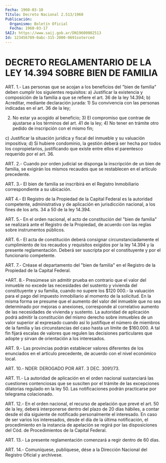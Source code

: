 ```yaml
---
Fecha: 1960-03-10
Título: Decreto Nacional 2.513/1960
Publicación:
  Organismo: Boletín Oficial
  Fecha: 1960-03-17
SAIJ: https://www.saij.gob.ar/DN19600002513
Id: 123456789-0abc-315-2000-0691soterced
---
```

# DECRETO REGLAMENTARIO DE LA LEY 14.394 SOBRE BIEN DE FAMILIA

<a id="1"></a>
ART. 1.- Las personas que se acojan a los beneficios del "bien de familia"    deben   cumplir  los  siguientes  requisitos:  a) Justificar la existencia  y  composición  de la familia a que se refiere el art. 36 de la ley 14.394;  b) Acreditar, mediante declaración jurada:  1) Su convivencia con las personas indicadas en  el  art.  36 de la ley;

2) No estar ya acogido al beneficio;  3)  El compromiso que contrae de ajustarse a los términos del  art. 41 de la ley;  4) No  tener  en  trámite  otro  pedido de inscripción con el mismo fin;

c) Justificar la situación jurídica  y  fiscal  del  inmueble  y su valuación impositiva;  d)  Si  hubiere  condominio,  la gestión deberá ser hecha por todos los copropietarios,  justificando    que  existe  entre  ellos  el parentesco requerido por el art. 36.

<a id="2"></a>
ART.  2.- Cuando por orden judicial se disponga la inscripción de un bien de  familia,  se  exigirán  los  mismos  recaudos que se restablecen en el artículo precedente.

<a id="3"></a>
ART.  3.-  El  bien  de  familia  se inscribirá en el Registro Inmobiliario correspondiente a su ubicación.

<a id="4"></a>
ART 4.- El Registro de la Propiedad de la Capital Federal es la autoridad competente, administrativa y de aplicación en jurisdicción  nacional,  a los fines de los arts. 34 a 50 de la ley 14.394.

<a id="5"></a>
ART.  5.-  En  el  orden nacional, el acto de constitución del "bien de familia" se realizará  ante  el  Registro de la Propiedad, de acuerdo con las reglas sobre instrumentos públicos.

<a id="6"></a>
ART. 6.- El acta de constitución deberá consignar circunstanciadamente  el cumplimiento de los recaudos y requisitos exigidos por la ley 14.394  y  la presente  reglamentación. Deberá ser suscripta por el constituyente y por el funcionario competente.

<a id="7"></a>
ART.  7.-  Créase  el departamento del "bien de familia" en el Registro de la Propiedad de la Capital Federal.

<a id="8"></a>
*ART.  8.-  Presúmese  sin  admitir prueba en contrario que el valor  del inmueble  no  excede  las necesidades  del  sustento  y vivienda del constituyente y su familia,  cuando no supere los $120 000.-  la  valuación para  el  pago del impuesto  inmobiliario  al momento  de  la solicitud. En la misma  forma  se  presume  que  el aumento del valor  del  inmueble que no sea determinado por mejoras o anexiones, corresponde  al correlativo aumento de las necesidades de vivienda y sustento.  La autoridad de aplicación  podrá admitir la constitución del mismo derecho sobre inmuebles de un  valor  superior  al expresado cuando así  lo  justifique el  número  de  miembros de la familia  y  las circunstancias  del  caso hasta un  límite    de  $160.000.  A  tal  fin  fijará  escalas de valores que regulen las  decisiones particulares que adopte  y sirvan de orientación a los interesados.

<a id="9"></a>
ART. 9.- Las provincias podrán establecer valores diferentes de los enunciados  en el artículo precedente, de acuerdo con el nivel económico local.

<a id="10"></a>
ART. 10.- NDER: DEROGADO POR ART. 3 DEC. 3091/73.

<a id="11"></a>
ART.  11.-  La  autoridad  de  aplicación en el orden nacional sustanciará las cuestiones contenciosas  que  se  susciten  por  el trámite  de  las excepciones dilatorias regulado en la ley 50. Las notificaciones  podrán practicarse  por  telegrama  colacionado.

<a id="12"></a>
ART.  12.-  En  el orden nacional, el recurso de apelación que prevé el art. 50 de la  ley,  deberá  interponerse dentro del plazo de 20 días hábiles, a contar desde el día  siguiente  de notificado personalmente el interesado. En caso de ser varios los interesados, desde el día de la última notificación, el procedimiento  en  la  instancia  de  apelación  se regirá por  las disposiciones  del  Cód.  de Procedimientos de la Capital  Federal.

<a id="13"></a>
ART.  13.- La presente reglamentación comenzará a regir dentro de 60 días.

<a id="14"></a>
ART. 14.- Comuníquese, publíquese, dése a la Dirección Nacional del Registro Oficial y archívese.